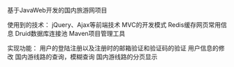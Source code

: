 基于JavaWeb开发的国内旅游网项目

使用到的技术：
  jQuery、Ajax等前端技术
  MVC的开发模式
  Redis缓存网页常用信息
  Druid数据库连接池
  Maven项目管理工具

实现功能：
   用户的登陆注册以及注册时的邮箱验证和验证码的验证
   用户信息的修改
   国内游线路的查询，模糊查询
   国内游线路的分页显示
